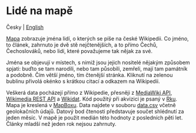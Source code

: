 # Lidé na mapě

Česky | [English](../master/README_EN.md)

[Mapa](https://jchrom.github.io/people-map-cs/index.html) zobrazuje jména lidí, o kterých se píše na české Wikipedii. Co jméno, to článek, zahrnuto je dvě stě nejčtenějších, a to přímo Čechů, Čechoslováků, nebo lidí, které považujeme tak nějak za své.

Jména se objevují v místech, s nimiž jsou jejich nositelé nějakým způsobem spjati: buďto se tam narodili, nebo tam působili, zemřeli, mají tam památník a podobně. Čím větší jméno, tím čtenější stránka. Kliknutí na zelenou bublinu přivolá okénko s krátkou citací a odkazem na Wikipedii.

Veškerá data pocházejí přímo z Wikipedie, přesněji z [MediaWiki API](https://cs.wikipedia.org/w/api.php?action=help&modules=main&recursivesubmodules), [Wikimedia REST API](https://cs.wikipedia.org/api/rest_v1/) a [Wikidat](https://www.wikidata.org/wiki/Wikidata:Main_Page). Kód použitý při akvizici je psaný v [Rku](https://cran.r-project.org/index.html). Mapa je kreslená v [MapBoxu](https://www.mapbox.com/). Data najdete v souboru [data.csv](../master/data.csv) včetně geolokačních údajů. Datový bod čtenosti představuje součet shlédnutí za jeden měsíc. V mapě je použit medián této hodnoty z posledních pěti let. Články mladší než jeden rok nejsou zahrnuty.
